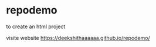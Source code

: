 # repodemo
to create an html project



visite website  https://deekshithaaaaaa.github.io/repodemo/
